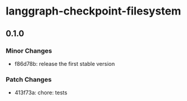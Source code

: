 # langgraph-checkpoint-filesystem

## 0.1.0

### Minor Changes

- f86d78b: release the first stable version

### Patch Changes

- 413f73a: chore: tests
